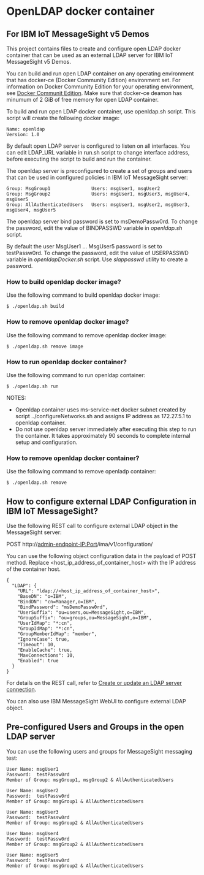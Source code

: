 # OpenLDAP docker container
## For IBM IoT MessageSight v5 Demos

This project contains files to create and configure open LDAP docker container 
that can be used as an external LDAP server for IBM IoT MessageSight v5 Demos.

You can build and run open LDAP container on any operating environment that has
docker-ce (Docker Community Edition) environment set. For information on Docker Community Edition for your
operating environment, see [Docker Communit Edition](https://store.docker.com/search?q=Docker%20Community%20Edition&type=edition&offering=community).
Make sure that docker-ce deamon has minumum of 2 GiB of free memory for open LDAP container.

To build and run open LDAP docker container, use openldap.sh script.
This script will create the following docker image:
```
Name: openldap
Version: 1.0
```

By default open LDAP server is configured to listen on all interfaces. 
You can edit LDAP_URL variable in run.sh script to change interface address, 
before executing the script to build and run the container.

The openldap server is preconfigured to create a set of groups and users that
can be used in configured policies in IBM IoT MessageSight server:

```
Group: MsgGroup1               Users: msgUser1, msgUser2
Group: MsgGroup2               Users: msgUser1, msgUser3, msgUser4, msgUser5
Group: AllAuthenticatedUsers   Users: msgUser1, msgUser2, msgUser3, msgUser4, msgUser5
```

The openldap server bind password is set to msDemoPassw0rd.
To change the password, edit the value of BINDPASSWD variable in *openldap.sh*
script.

By default the user MsgUser1 ... MsgUser5 password is set to testPassw0rd.
To change the password, edit the value of USERPASSWD variable in *openldapDocker.sh*
script. Use *slappasswd* utility to create a password.

### How to build openldap docker image?

Use the following command to build openldap docker image:
```
$ ./openldap.sh build
```

### How to remove openldap docker image?

Use the following command to remove openldap docker image:
```
$ ./openldap.sh remove image
```

### How to run openldap docker container?

Use the following command to run openldap container:
```
$ ./openldap.sh run
```
NOTES:
* Openldap container uses ms-service-net docker subnet created by script ../configureNetworks.sh
  and assigns IP address as 172.27.5.1 to openldap container.
* Do not use openldap server immediately after executing this step to run the container.
  It takes approximately 90 seconds to complete internal setup and configuration.

### How to remove openldap docker container?

Use the following command to remove openladp container:
```
$ ./openldap.sh remove
```

## How to configure external LDAP Configuration in IBM IoT MessageSight?

Use the following REST call to configure external LDAP object in the MessageSight server:

POST http://<admin-endpoint-IP:Port>/ima/v1/configuration/

You can use the following object configuration data in the payload of POST method. Replace 
<host_ip_address_of_container_host> with the IP address of the container host.

```
{    
  "LDAP": {
    "URL": "ldap://<host_ip_address_of_container_host>",
    "BaseDN": "o=IBM",
    "BindDN": "cn=Manager,o=IBM",
    "BindPassword": "msDemoPassw0rd",
    "UserSuffix": "ou=users,ou=MessageSight,o=IBM",
    "GroupSuffix": "ou=groups,ou=MessageSight,o=IBM",
    "UserIdMap": "*:cn",
    "GroupIdMap": "*:cn",
    "GroupMemberIdMap": "member",
    "IgnoreCase": true,
    "Timeout": 10,
    "EnableCache": true,
    "MaxConnections": 10,
    "Enabled": true
  }
}
```

For details on the REST call, refer to [Create or update an LDAP server connection](https://www.ibm.com/support/knowledgecenter/en/SSWMAJ_5.0.0/com.ibm.ism.doc/Reference/SecurityCmd/cmd_create_update_LDAP.html).

You can also use IBM MessageSight WebUI to configure external LDAP object.


## Pre-configured Users and Groups in the open LDAP server

You can use the following users and groups for MessageSight messaging test:

```
User Name: msgUser1
Password:  testPassw0rd
Member of Group: msgGroup1, msgGroup2 & AllAuthenticatedUsers

User Name: msgUser2
Password:  testPassw0rd
Member of Group: msgGroup1 & AllAuthenticatedUsers

User Name: msgUser3
Password:  testPassw0rd
Member of Group: msgGroup2 & AllAuthenticatedUsers

User Name: msgUser4
Password:  testPassw0rd
Member of Group: msgGroup2 & AllAuthenticatedUsers

User Name: msgUser5
Password:  testPassw0rd
Member of Group: msgGroup2 & AllAuthenticatedUsers

```

